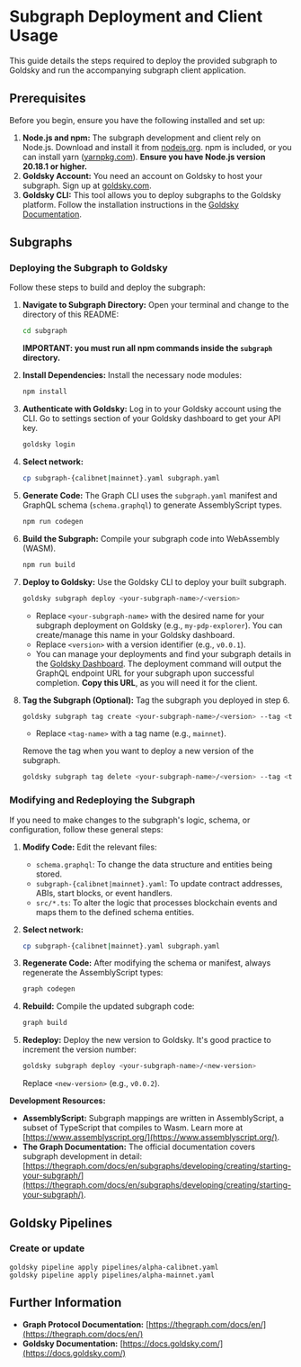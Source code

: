 # Subgraph Deployment and Client Usage

This guide details the steps required to deploy the provided subgraph to Goldsky and run the accompanying subgraph client application.

## Prerequisites

Before you begin, ensure you have the following installed and set up:

1.  **Node.js and npm:** The subgraph development and client rely on Node.js. Download and install it from [nodejs.org](https://nodejs.org/). npm is included, or you can install yarn ([yarnpkg.com](https://classic.yarnpkg.com/en/docs/install)). **Ensure you have Node.js version 20.18.1 or higher.**
2.  **Goldsky Account:** You need an account on Goldsky to host your subgraph. Sign up at [goldsky.com](https://goldsky.com/).
3.  **Goldsky CLI:** This tool allows you to deploy subgraphs to the Goldsky platform. Follow the installation instructions in the [Goldsky Documentation](https://docs.goldsky.com/introduction).

## Subgraphs

### Deploying the Subgraph to Goldsky

Follow these steps to build and deploy the subgraph:

1.  **Navigate to Subgraph Directory:**
    Open your terminal and change to the directory of this README:

    ```bash
    cd subgraph
    ```

    **IMPORTANT: you must run all npm commands inside the `subgraph` directory.**

2.  **Install Dependencies:**
    Install the necessary node modules:

    ```bash
    npm install
    ```

3.  **Authenticate with Goldsky:**
    Log in to your Goldsky account using the CLI. Go to settings section of your Goldsky dashboard to get your API key.

    ```bash
    goldsky login
    ```

4.  **Select network:**

    ```bash
    cp subgraph-{calibnet|mainnet}.yaml subgraph.yaml
    ```

5.  **Generate Code:**
    The Graph CLI uses the `subgraph.yaml` manifest and GraphQL schema (`schema.graphql`) to generate AssemblyScript types.

    ```bash
    npm run codegen
    ```

6.  **Build the Subgraph:**
    Compile your subgraph code into WebAssembly (WASM).

    ```bash
    npm run build
    ```

7.  **Deploy to Goldsky:**
    Use the Goldsky CLI to deploy your built subgraph.

    ```bash
    goldsky subgraph deploy <your-subgraph-name>/<version>
    ```

    - Replace `<your-subgraph-name>` with the desired name for your subgraph deployment on Goldsky (e.g., `my-pdp-explorer`). You can create/manage this name in your Goldsky dashboard.
    - Replace `<version>` with a version identifier (e.g., `v0.0.1`).
    - You can manage your deployments and find your subgraph details in the [Goldsky Dashboard](https://app.goldsky.com/). The deployment command will output the GraphQL endpoint URL for your subgraph upon successful completion. **Copy this URL**, as you will need it for the client.

8.  **Tag the Subgraph (Optional):**
    Tag the subgraph you deployed in step 6.

    ```bash
    goldsky subgraph tag create <your-subgraph-name>/<version> --tag <tag-name>
    ```

    - Replace `<tag-name>` with a tag name (e.g., `mainnet`).

    Remove the tag when you want to deploy a new version of the subgraph.

    ```bash
    goldsky subgraph tag delete <your-subgraph-name>/<version> --tag <tag-name>
    ```

### Modifying and Redeploying the Subgraph

If you need to make changes to the subgraph's logic, schema, or configuration, follow these general steps:

1.  **Modify Code:** Edit the relevant files:
    - `schema.graphql`: To change the data structure and entities being stored.
    - `subgraph-{calibnet|mainnet}.yaml`: To update contract addresses, ABIs, start blocks, or event handlers.
    - `src/*.ts`: To alter the logic that processes blockchain events and maps them to the defined schema entities.

2.  **Select network:**

    ```bash
    cp subgraph-{calibnet|mainnet}.yaml subgraph.yaml
    ```

3.  **Regenerate Code:** After modifying the schema or manifest, always regenerate the AssemblyScript types:

    ```bash
    graph codegen
    ```

4.  **Rebuild:** Compile the updated subgraph code:

    ```bash
    graph build
    ```

5.  **Redeploy:** Deploy the new version to Goldsky. It's good practice to increment the version number:
    ```bash
    goldsky subgraph deploy <your-subgraph-name>/<new-version>
    ```
    Replace `<new-version>` (e.g., `v0.0.2`).

**Development Resources:**

- **AssemblyScript:** Subgraph mappings are written in AssemblyScript, a subset of TypeScript that compiles to Wasm. Learn more at [https://www.assemblyscript.org/](https://www.assemblyscript.org/).
- **The Graph Documentation:** The official documentation covers subgraph development in detail: [https://thegraph.com/docs/en/subgraphs/developing/creating/starting-your-subgraph/](https://thegraph.com/docs/en/subgraphs/developing/creating/starting-your-subgraph/).

## Goldsky Pipelines

### Create or update

```shell
goldsky pipeline apply pipelines/alpha-calibnet.yaml
goldsky pipeline apply pipelines/alpha-mainnet.yaml
```

## Further Information

- **Graph Protocol Documentation:** [https://thegraph.com/docs/en/](https://thegraph.com/docs/en/)
- **Goldsky Documentation:** [https://docs.goldsky.com/](https://docs.goldsky.com/)
